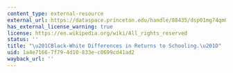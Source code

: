 ```yaml
---
content_type: external-resource
external_url: https://dataspace.princeton.edu/handle/88435/dsp01mg74qm09j
has_external_license_warning: true
license: https://en.wikipedia.org/wiki/All_rights_reserved
status: ''
title: "\u201CBlack-White Differences in Returns to Schooling.\u201D"
uid: 1a4e7166-7f79-4d10-833e-c0699cd41ad2
wayback_url: ''
---
```

